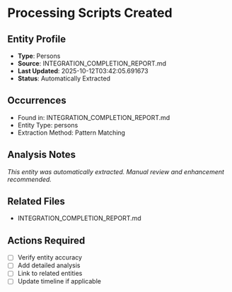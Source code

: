 # Processing Scripts Created

## Entity Profile
- **Type**: Persons
- **Source**: INTEGRATION_COMPLETION_REPORT.md
- **Last Updated**: 2025-10-12T03:42:05.691673
- **Status**: Automatically Extracted

## Occurrences
- Found in: INTEGRATION_COMPLETION_REPORT.md
- Entity Type: persons
- Extraction Method: Pattern Matching

## Analysis Notes
*This entity was automatically extracted. Manual review and enhancement recommended.*

## Related Files
- INTEGRATION_COMPLETION_REPORT.md

## Actions Required
- [ ] Verify entity accuracy
- [ ] Add detailed analysis
- [ ] Link to related entities
- [ ] Update timeline if applicable
